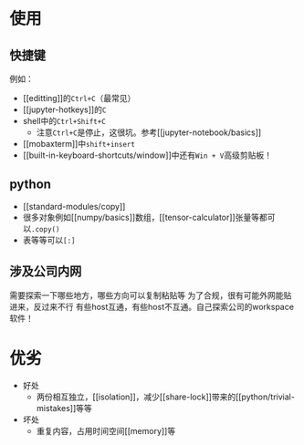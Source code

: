 # 使用
## 快捷键
例如：
- [[editting]]的`Ctrl+C`（最常见）
- [[jupyter-hotkeys]]的`C`
- shell中的`Ctrl+Shift+C`
  - 注意`Ctrl+C`是停止，这很坑。参考[[jupyter-notebook/basics]]
- [[mobaxterm]]中`shift+insert`
- [[built-in-keyboard-shortcuts/window]]中还有`Win + V`高级剪贴板！
## python
- [[standard-modules/copy]]
- 很多对象例如[[numpy/basics]]数组，[[tensor-calculator]]张量等都可以`.copy()`
- 表等等可以`[:]`
## 涉及公司内网
需要探索一下哪些地方，哪些方向可以复制粘贴等
为了合规，很有可能外网能贴进来，反过来不行
有些host互通，有些host不互通。自己探索公司的workspace软件！
# 优劣
- 好处
  - 两份相互独立，[[isolation]]，减少[[share-lock]]带来的[[python/trivial-mistakes]]等等
- 坏处
  - 重复内容，占用时间空间[[memory]]等